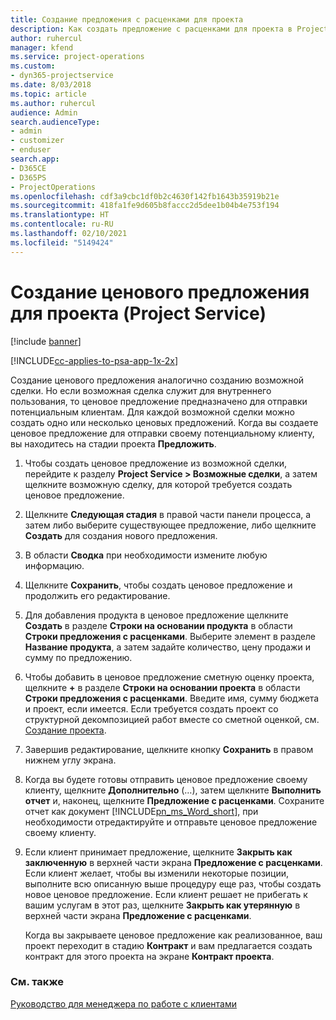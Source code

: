 ```yaml
---
title: Создание предложения с расценками для проекта
description: Как создать предложение с расценками для проекта в Project Service
author: ruhercul
manager: kfend
ms.service: project-operations
ms.custom:
- dyn365-projectservice
ms.date: 8/03/2018
ms.topic: article
ms.author: ruhercul
audience: Admin
search.audienceType:
- admin
- customizer
- enduser
search.app:
- D365CE
- D365PS
- ProjectOperations
ms.openlocfilehash: cdf3a9cbc1df0b2c4630f142fb1643b35919b21e
ms.sourcegitcommit: 418fa1fe9d605b8faccc2d5dee1b04b4e753f194
ms.translationtype: HT
ms.contentlocale: ru-RU
ms.lasthandoff: 02/10/2021
ms.locfileid: "5149424"
---
```

# <a name="create-a-project-quote-project-service"></a>Создание ценового предложения для проекта (Project Service)

[!include [banner](../includes/psa-now-project-operations.md)]

[!INCLUDE[cc-applies-to-psa-app-1x-2x](../includes/cc-applies-to-psa-app-1x-2x.md)]

Создание ценового предложения аналогично созданию возможной сделки. Но если возможная сделка служит для внутреннего пользования, то ценовое предложение предназначено для отправки потенциальным клиентам. Для каждой возможной сделки можно создать одно или несколько ценовых предложений. Когда вы создаете ценовое предложение для отправки своему потенциальному клиенту, вы находитесь на стадии проекта **Предложить**.  
  
1. Чтобы создать ценовое предложение из возможной сделки, перейдите к разделу **Project Service > Возможные сделки**, а затем щелкните возможную сделку, для которой требуется создать ценовое предложение.  
  
2. Щелкните **Следующая стадия** в правой части панели процесса, а затем либо выберите существующее предложение, либо щелкните **Создать** для создания нового предложения.  
  
3. В области **Сводка** при необходимости измените любую информацию.  
  
4. Щелкните **Сохранить**, чтобы создать ценовое предложение и продолжить его редактирование.  
  
5. Для добавления продукта в ценовое предложение щелкните **Создать** в разделе **Строки на основании продукта** в области **Строки предложения с расценками**. Выберите элемент в разделе **Название продукта**, а затем задайте количество, цену продажи и сумму по предложению.  
  
6. Чтобы добавить в ценовое предложение сметную оценку проекта, щелкните **+** в разделе **Строки на основании проекта** в области **Строки предложения с расценками**. Введите имя, сумму бюджета и проект, если имеется. Если требуется создать проект со структурной декомпозицией работ вместе со сметной оценкой, см. [Создание проекта](../psa/create-project.md).  
  
7. Завершив редактирование, щелкните кнопку **Сохранить** в правом нижнем углу экрана.  
  
8. Когда вы будете готовы отправить ценовое предложение своему клиенту, щелкните **Дополнительно** (…), затем щелкните **Выполнить отчет** и, наконец, щелкните **Предложение с расценками**. Сохраните отчет как документ [!INCLUDE[pn_ms_Word_short](../includes/pn-ms-word-short.md)], при необходимости отредактируйте и отправьте ценовое предложение своему клиенту.  
  
9. Если клиент принимает предложение, щелкните **Закрыть как заключенную** в верхней части экрана **Предложение с расценками**. Если клиент желает, чтобы вы изменили некоторые позиции, выполните всю описанную выше процедуру еще раз, чтобы создать новое ценовое предложение. Если клиент решает не прибегать к вашим услугам в этот раз, щелкните **Закрыть как утерянную** в верхней части экрана **Предложение с расценками**.  
  
   Когда вы закрываете ценовое предложение как реализованное, ваш проект переходит в стадию **Контракт** и вам предлагается создать контракт для этого проекта на экране **Контракт проекта**.  
  
### <a name="see-also"></a>См. также  
 [Руководство для менеджера по работе с клиентами](../psa/account-manager-guide.md)
